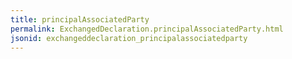 ```yaml
---
title: principalAssociatedParty
permalink: ExchangedDeclaration.principalAssociatedParty.html
jsonid: exchangeddeclaration_principalassociatedparty
---
```

